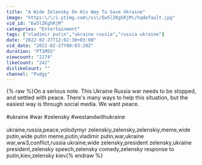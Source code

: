 ```yaml
---
title: "A Wide Zelensky On His Way To Save Ukraine"
image: "https:\/\/i.ytimg.com\/vi\/Ew5lZKghRjM\/hqdefault.jpg"
vid_id: "Ew5lZKghRjM"
categories: "Entertainment"
tags: ["vladimir putin","ukraine russia","russia ukraine"]
date: "2022-02-27T12:02:30+03:00"
vid_date: "2022-02-27T00:03:20Z"
duration: "PT1M5S"
viewcount: "2274"
likeCount: "242"
dislikeCount: ""
channel: "Pudgy"
---
```

{% raw %}On a serious note. This Ukraine Russia war needs to be stopped, and settled with peace. There's many ways to help this situation, but the easiest way is through social media. We want peace.<br /><br />#ukraine #war #zelensky #westandwithukraine<br /><br />ukraine,russia,peace,volodymyr zelenskiy,zelensky,zelenskiy,meme,wide putin,wide putin meme,putin,vladimir putin,war,ukraine war,ww3,conflict,russia ukraine,wide zelensky,president zelensky,ukraine president,zelensky speech,zelensky comedy,zelensky response to putin,kiev,zelensky kiev{% endraw %}
